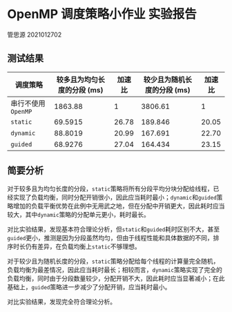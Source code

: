 # OpenMP 调度策略小作业 实验报告 

管思源 2021012702

## 测试结果

| 调度策略           | 较多且为均匀长度的分段 (ms) | 加速比 | 较少且为随机长度的分段 (ms) | 加速比 |
| ------------------ | --------------------------- | ------ | --------------------------- | ------ |
| 串行不使用`OpenMP` | 1863.88                     | 1      | 3806.61                     | 1      |
| `static`           | 69.5915                     | 26.78  | 189.846                     | 20.05  |
| `dynamic`          | 88.8019                     | 20.99  | 167.691                     | 22.70  |
| `guided`           | 68.9276                     | 27.04  | 164.434                     | 23.15  |

## 简要分析

对于较多且为均匀长度的分段，`static`策略将所有分段平均分块分配给线程，已经实现了负载均衡，同时分配开销很小，因此应当耗时最小；`dynamic`和`guided`策略增加的负载平衡优势在此例中无用武之地，但在分配中开销更大，因此耗时应当较大，其中`dynamic`策略的分配单元更小，耗时最长。

对比实验结果，发现基本符合理论分析，但`static`和`guided`耗时区别不大，甚至`guided`更小，推测是因为分段虽然均匀，但由于线程性能和具体数据的不同，排序时长仍有差异，在负载均衡上`static`不够理想。

对于较少且为随机长度的分段，`static`策略分配给每个线程的计算量完全随机，负载均衡为最差情况，因此应当耗时最长；相较而言，`dynamic`策略实现了完全的负载均衡，同时由于分段数量较少，分配开销不大，因此耗时应当显著减小；在此基础上，`guided`策略进一步减少了分配开销，应当耗时最小。

对比实验结果，发现完全符合理论分析。